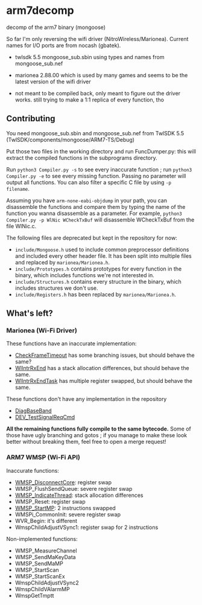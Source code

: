 # arm7decomp
decomp of the arm7 binary (mongoose)

So far I'm only reversing the wifi driver (NitroWireless/Marionea). Current names for I/O ports are from nocash (gbatek).

- twlsdk 5.5 mongoose_sub.sbin using types and names from mongoose_sub.nef

- marionea 2.88.00 which is used by many games and seems to be the latest version of the wifi driver

- not meant to be compiled back, only meant to figure out the driver works. still trying to make a 1:1 replica of every function, tho

## Contributing

You need mongoose_sub.sbin and mongoose_sub.nef from TwlSDK 5.5 (TwlSDK/components/mongoose/ARM7-TS/Debug)

Put those two files in the working directory and run FuncDumper.py: this will extract the compiled functions in the subprograms directory.

Run `python3 Compiler.py -s` to see every inaccurate function ; run `python3 Compiler.py -e` to see every missing function. Passing no parameter will output all functions. You can also filter a specific C file by using `-p filename`.

Assuming you have `arm-none-eabi-objdump` in your path, you can disassemble the functions and compare them by typing the name of the function you wanna disassemble as a parameter. For example, `python3 Compiler.py -p WlNic WCheckTxBuf` will disassemble WCheckTxBuf from the file WlNic.c.

The following files are deprecated but kept in the repository for now:
- `include/Mongoose.h` used to include common preprocessor definitions and included every other header file. It has been split into multiple files and replaced by `marionea/Marionea.h`.
- `include/Prototypes.h` contains prototypes for every function in the binary, which includes functions we're not interested in.
- `include/Structures.h` contains every structure in the binary, which includes structures we don't use.
- `include/Registers.h` has been replaced by `marionea/Marionea.h`.

## What's left?

### Marionea (Wi-Fi Driver)

These functions have an inaccurate implementation:
- [CheckFrameTimeout](https://decomp.me/scratch/9KvUP) has some branching issues, but should behave the same?
- [WlIntrRxEnd](https://decomp.me/scratch/3CheC) has a stack allocation differences, but should behave the same.
- [WlIntrRxEndTask](https://decomp.me/scratch/UHoXL) has multiple register swapped, but should behave the same.

These functions don't have any implementation in the repository
- [DiagBaseBand](https://decomp.me/scratch/8cHjU)
- [DEV_TestSignalReqCmd](https://decomp.me/scratch/w1lZs)

**All the remaining functions fully compile to the same bytecode.** Some of those have ugly branching and gotos ; if you manage to make these look better without breaking them, feel free to open a merge request!

### ARM7 WMSP (Wi-Fi API)

Inaccurate functions:
- [WMSP_DisconnectCore](https://decomp.me/scratch/E4qqZ): register swap
- WMSP_FlushSendQueue: severe register swap
- [WMSP_IndicateThread](https://decomp.me/scratch/6dCWR): stack allocation differences
- WMSP_Reset: register swap
- [WMSP_StartMP](https://decomp.me/scratch/ZctMm): 2 instructions swapped
- WMSPi_CommonInit: severe register swap
- WVR_Begin: it's different
- WmspChildAdjustVSync1: register swap for 2 instructions

Non-implemented functions:
- WMSP_MeasureChannel
- WMSP_SendMaKeyData
- WMSP_SendMaMP
- WMSP_StartScan
- WMSP_StartScanEx
- WmspChildAdjustVSync2
- WmspChildVAlarmMP
- WmspGetTmptt